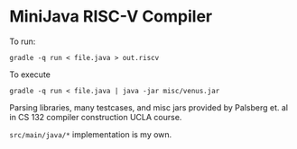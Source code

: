 # MiniJava RISC-V Compiler

To run:
```
gradle -q run < file.java > out.riscv
```

To execute
```
gradle -q run < file.java | java -jar misc/venus.jar
```

Parsing libraries, many testcases, and misc jars provided by Palsberg et. al in CS
132 compiler construction UCLA course.

`src/main/java/*` implementation is my own.
